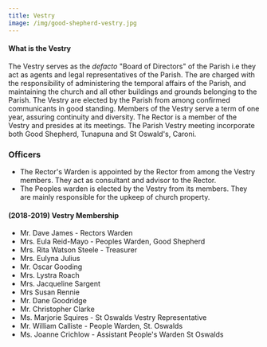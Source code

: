 ```yaml
---
title: Vestry
image: /img/good-shepherd-vestry.jpg
---
```

#### What is the Vestry

The Vestry serves as the _defacto_  "Board of Directors" of the Parish i.e they  act as agents and legal representatives of the Parish. The are charged with the responsibility of administering the temporal affairs of the Parish, and maintaining the church and all other buildings and grounds belonging to the Parish.  The Vestry are elected by the Parish from among confirmed communicants in good standing. Members of the Vestry serve a term of one year, assuring continuity and diversity. The Rector is a  member of the Vestry and presides at its meetings. The Parish Vestry meeting incorporate both Good Shepherd, Tunapuna and St Oswald's, Caroni.

### Officers

* The Rector's Warden is appointed by the Rector from among the Vestry members.  They act as consultant and advisor to the Rector.
* The Peoples  warden is elected by the Vestry from its members.  They are mainly responsible for the upkeep of church property.  

#### (2018-2019)  Vestry Membership

* Mr. Dave James - Rectors Warden
* Mrs. Eula Reid-Mayo - Peoples Warden, Good Shepherd
* Mrs. Rita Watson Steele - Treasurer
* Mrs. Eulyna Julius
* Mr. Oscar Gooding
* Mrs. Lystra Roach
* Mrs. Jacqueline Sargent
* Mrs Susan Rennie
* Mr. Dane Goodridge
* Mr. Christopher Clarke
* Ms. Marjorie Squires - St Oswalds Vestry Representative
* Mr. William Calliste - People Warden, St. Oswalds
* Ms. Joanne Crichlow - Assistant People's Warden St Oswalds
